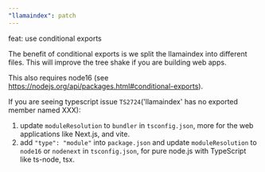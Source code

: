 ```yaml
---
"llamaindex": patch
---
```


feat: use conditional exports

The benefit of conditional exports is we split the llamaindex into different files. This will improve the tree shake if you are building web apps.

This also requires node16 (see https://nodejs.org/api/packages.html#conditional-exports).

If you are seeing typescript issue `TS2724`('llamaindex' has no exported member named XXX):

1. update `moduleResolution` to `bundler` in `tsconfig.json`, more for the web applications like Next.js, and vite.
2. add `"type": "module"` into `package.json` and update `moduleResolution` to `node16` or `nodenext` in `tsconfig.json`, for pure node.js with TypeScript like ts-node, tsx.
